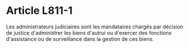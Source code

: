 # Article L811-1

Les administrateurs judiciaires sont les mandataires chargés par décision de justice d'administrer les biens d'autrui ou d'exercer des fonctions d'assistance ou de surveillance dans la gestion de ces biens.
